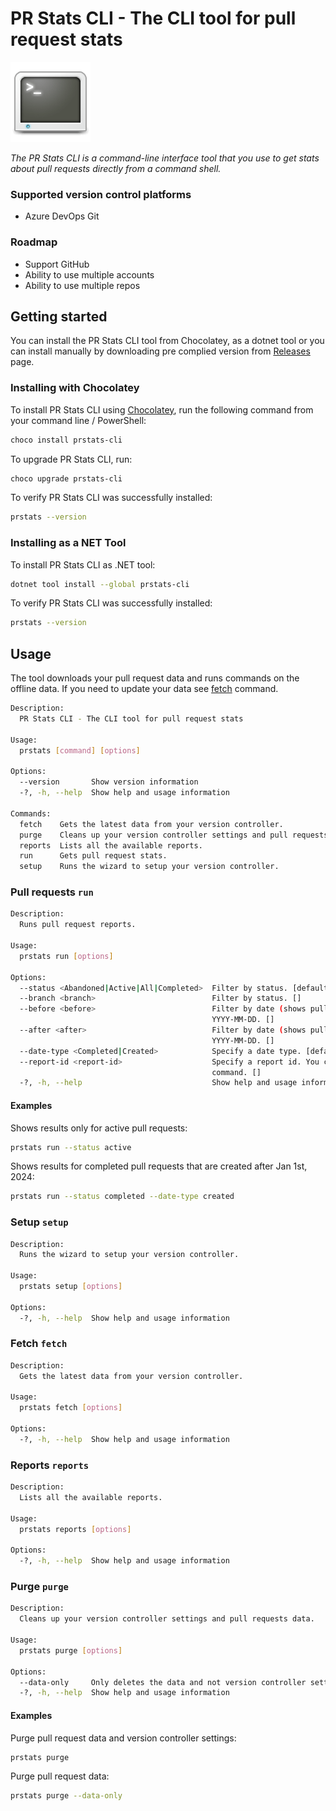 # PR Stats CLI - The CLI tool for pull request stats

![PR Stats CLI logo](https://raw.githubusercontent.com/arunes/prstats-cli/main/terminal.png)

_The PR Stats CLI is a command-line interface tool that you use to get stats about pull requests directly from a command shell._

### Supported version control platforms

- Azure DevOps Git

### Roadmap
- Support GitHub
- Ability to use multiple accounts
- Ability to use multiple repos


## Getting started

You can install the PR Stats CLI tool from Chocolatey, as a dotnet tool or you can install manually by downloading pre complied version from [Releases](https://github.com/arunes/prstats-cli/releases) page.

### Installing with Chocolatey
To install PR Stats CLI using [Chocolatey](https://chocolatey.org/), run the following command from your command line / PowerShell:
```powershell
choco install prstats-cli
```

To upgrade PR Stats CLI, run:
```powershell
choco upgrade prstats-cli
```

To verify PR Stats CLI was successfully installed:
```bash
prstats --version
```

### Installing as a NET Tool
To install PR Stats CLI as .NET tool:
```bash
dotnet tool install --global prstats-cli
```

To verify PR Stats CLI was successfully installed:
```bash
prstats --version
```

## Usage

The tool downloads your pull request data and runs commands on the offline data. If you need to update your data see [fetch](#fetch-fetch) command.

```bash
Description:
  PR Stats CLI - The CLI tool for pull request stats

Usage:
  prstats [command] [options]

Options:
  --version       Show version information
  -?, -h, --help  Show help and usage information

Commands:
  fetch    Gets the latest data from your version controller.
  purge    Cleans up your version controller settings and pull requests data.
  reports  Lists all the available reports.
  run      Gets pull request stats.
  setup    Runs the wizard to setup your version controller.
```

### Pull requests `run`

```bash
Description:
  Runs pull request reports.

Usage:
  prstats run [options]

Options:
  --status <Abandoned|Active|All|Completed>  Filter by status. [default: Completed]
  --branch <branch>                          Filter by status. []
  --before <before>                          Filter by date (shows pull requests before and on. Date format must be in
                                             YYYY-MM-DD. []
  --after <after>                            Filter by date (shows pull requests after and on. Date format must be in
                                             YYYY-MM-DD. []
  --date-type <Completed|Created>            Specify a date type. [default: Completed]
  --report-id <report-id>                    Specify a report id. You can get list of reports by running `reports`
                                             command. []
  -?, -h, --help                             Show help and usage information
```

#### Examples

Shows results only for active pull requests:

```bash
prstats run --status active
```

Shows results for completed pull requests that are created after Jan 1st, 2024:

```bash
prstats run --status completed --date-type created
```

### Setup `setup`

```bash
Description:
  Runs the wizard to setup your version controller.

Usage:
  prstats setup [options]

Options:
  -?, -h, --help  Show help and usage information
```

### Fetch `fetch`

```bash
Description:
  Gets the latest data from your version controller.

Usage:
  prstats fetch [options]

Options:
  -?, -h, --help  Show help and usage information
```

### Reports `reports`

```bash
Description:
  Lists all the available reports.

Usage:
  prstats reports [options]

Options:
  -?, -h, --help  Show help and usage information
```

### Purge `purge`

```bash
Description:
  Cleans up your version controller settings and pull requests data.

Usage:
  prstats purge [options]

Options:
  --data-only     Only deletes the data and not version controller settings. [default: False]
  -?, -h, --help  Show help and usage information
```

#### Examples

Purge pull request data and version controller settings:

```bash
prstats purge
```

Purge pull request data:

```bash
prstats purge --data-only
```
